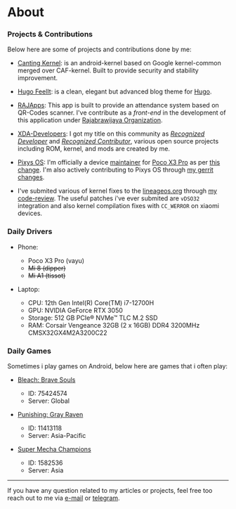 # About


### Projects & Contributions

Below here are some of projects and contributions done by me:

* [Canting Kernel](/canting): is an android-kernel based on Google kernel-common merged over CAF-kernel. Built to provide security and stability improvement.

* [Hugo FeelIt](https://github.com/khusika/FeelIt): is a clean, elegant but advanced blog theme for [Hugo](https://gohugo.io/).

* [RAJApps](https://play.google.com/store/apps/details?id=com.pit.qrcodesrajabrawijaya): This app is built to provide an attendance system based on QR-Codes scanner. I've contribute as a _front-end_ in the development of this application under [Rajabrawijaya Organization](https://rajabrawijaya.ub.ac.id/).

* [XDA-Developers](https://forum.xda-developers.com/member.php?u=5123347): I got my title on this community as [_Recognized Developer_](https://www.xda-developers.com/recognized-developer-program/) and [_Recognized Contributor_](https://forum.xda-developers.com/t/how-to-apply-to-become-a-recognized-contributor-themer-on-xda.1646309/#post-25915966), various open source projects including ROM, kernel, and mods are created by me.

* [Pixys OS](https://pixysos.com/): I'm officially a device [maintainer](https://pixysos.com/team/khusika) for [Poco X3 Pro](https://pixysos.com/vayu) as per [this change](https://github.com/PixysOS/official_devices/pull/109). I'm also actively contributing to Pixys OS through [my gerrit changes](https://gerrit.pixysos.com/q/owner:mail%2540khusika.dev).

* I've submited various of kernel fixes to the [lineageos.org](https://lineageos.org/) through [my code-review](https://review.lineageos.org/q/owner:mail%2540khusika.com). The useful patches i've ever submited are `vDSO32` integration and also kernel compilation fixes with `CC_WERROR` on xiaomi devices.


### Daily Drivers

* Phone:
  
  - Poco X3 Pro (vayu)
  - ~~Mi 8 (dipper)~~
  - ~~Mi A1 (tissot)~~

* Laptop:
  
  - CPU: 12th Gen Intel(R) Core(TM) i7-12700H
  - GPU: NVIDIA GeForce RTX 3050
  - Storage: 512 GB PCIe® NVMe™ TLC M.2 SSD
  - RAM: Corsair Vengeance 32GB (2 x 16GB) DDR4 3200MHz CMSX32GX4M2A3200C22


### Daily Games

Sometimes i play games on Android, below here are games that i often play:

* [Bleach: Brave Souls](https://play.google.com/store/apps/details?id=com.klab.bleach)
  
  - ID: 75424574
  - Server: Global

* [Punishing: Gray Raven](https://play.google.com/store/apps/details?id=com.kurogame.gplay.punishing.grayraven.en)
  
  - ID: 11413118
  - Server: Asia-Pacific

* [Super Mecha Champions](https://play.google.com/store/apps/details?id=com.netease.g93na)
  
  - ID: 1582536
  - Server: Asia

---
If you have any question related to my articles or projects, feel free too reach out to me via [e-mail](mailto:mail@khusika.dev) or [telegram](https://t.me/khusika).

